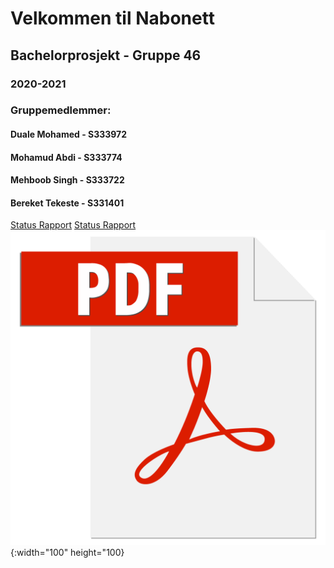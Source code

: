 # Velkommen til Nabonett
## Bachelorprosjekt - Gruppe 46
### 2020-2021

### Gruppemedlemmer:
#### Duale Mohamed - S333972
#### Mohamud Abdi - S333774
#### Mehboob Singh - S333722 
#### Bereket Tekeste - S331401


<a href="https://github.com/Duale100/BachelorProsjekt-v1/blob/main/Status%20Rapport%20-%20gruppe%2046%20RETTET.pdf" target="_blank">Status Rapport</a>
[Status Rapport](https://github.com/Duale100/BachelorProsjekt-v1/blob/main/Status%20Rapport%20-%20gruppe%2046%20RETTET.pdf)
![test image size](/images/adobe-pdf-file-icon-logo-vector.png){:width="100" height="100}


